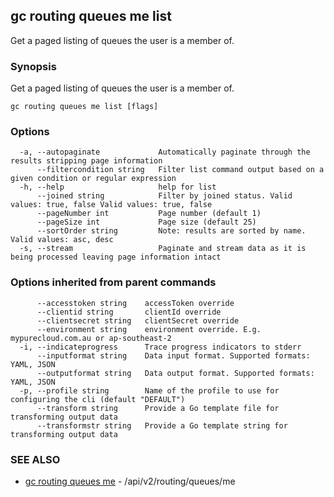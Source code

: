 ## gc routing queues me list

Get a paged listing of queues the user is a member of.

### Synopsis

Get a paged listing of queues the user is a member of.

```
gc routing queues me list [flags]
```

### Options

```
  -a, --autopaginate             Automatically paginate through the results stripping page information
      --filtercondition string   Filter list command output based on a given condition or regular expression
  -h, --help                     help for list
      --joined string            Filter by joined status. Valid values: true, false Valid values: true, false
      --pageNumber int           Page number (default 1)
      --pageSize int             Page size (default 25)
      --sortOrder string         Note: results are sorted by name. Valid values: asc, desc
  -s, --stream                   Paginate and stream data as it is being processed leaving page information intact
```

### Options inherited from parent commands

```
      --accesstoken string    accessToken override
      --clientid string       clientId override
      --clientsecret string   clientSecret override
      --environment string    environment override. E.g. mypurecloud.com.au or ap-southeast-2
  -i, --indicateprogress      Trace progress indicators to stderr
      --inputformat string    Data input format. Supported formats: YAML, JSON
      --outputformat string   Data output format. Supported formats: YAML, JSON
  -p, --profile string        Name of the profile to use for configuring the cli (default "DEFAULT")
      --transform string      Provide a Go template file for transforming output data
      --transformstr string   Provide a Go template string for transforming output data
```

### SEE ALSO

* [gc routing queues me](gc_routing_queues_me.html)	 - /api/v2/routing/queues/me


